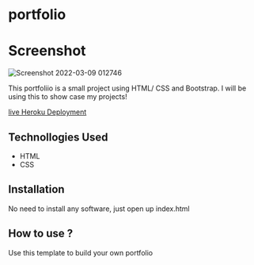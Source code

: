 # portfolio
# Screenshot
![Screenshot 2022-03-09 012746](https://user-images.githubusercontent.com/54382323/158947829-d09d2a81-d005-4cb9-9c4e-e8c4b33b80e5.png)



This portfoliio is a small project using HTML/ CSS and Bootstrap. I will be using this to show case my projects!

[live Heroku Deployment](https://portfolio-tsema.herokuapp.com/) <br>


## Technollogies Used

* HTML
* CSS

## Installation
No need to install any software, just open up index.html

## How to use ?
Use this template to build your own portfolio
